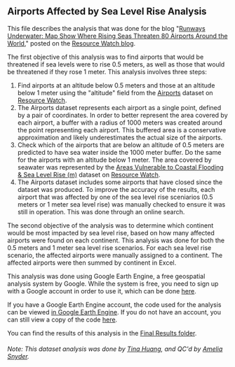 ## Airports Affected by Sea Level Rise Analysis

This file describes the analysis that was done for the blog "[Runways Underwater: Map Show Where Rising Seas Threaten 80 Airports Around the World](https://blog.resourcewatch.org/2020/02/05/runways-underwater-maps-show-where-rising-seas-threaten-80-airports-around-the-world/)," posted on the [Resource Watch blog](https://blog.resourcewatch.org/).

The first objective of this analysis was to find airports that would be threatened if sea levels were to rise 0.5 meters, as well as those that would be threatened if they rose 1 meter. This analysis involves three steps:

1) Find airports at an altitude below 0.5 meters and those at an altitude below 1 meter using the "altitude" field from the [Airports](https://resourcewatch.org/data/explore/com002-Airports_replacement) dataset on [Resource Watch](https://resourcewatch.org/).
2) The Airports dataset represents each airport as a single point, defined by a pair of coordinates. In order to better represent the area covered by each airport, a buffer with a radius of 1000 meters was created around the point representing each airport. This buffered area is a conservative approximation and likely underestimates the actual size of the airports.  
3) Check which of the airports that are below an altitude of 0.5 meters are predicted to have sea water inside the 1000 meter buffer. Do the same for the airports with an altitude below 1 meter. The area covered by seawater was represented by the [Areas Vulnerable to Coastal Flooding & Sea Level Rise (m)](https://resourcewatch.org/data/explore/Projected-Sea-Level-Rise) dataset on [Resource Watch](https://resourcewatch.org/).
4) The Airports dataset includes some airports that have closed since the dataset was produced. To improve the accuracy of the results, each airport that was affected by one of the sea level rise sceniarios (0.5 meters or 1 meter sea level rise) was manually checked to ensure it was still in operation. This was done through an online search.

The second objective of the analysis was to determine which continent would be most impacted by sea level rise, based on how many affected airports were found on each continent. This analysis was done for both the 0.5 meters and 1 meter sea level rise scenarios. For each sea level rise scenario, the affected airports were manually assigned to a continent. The affected airports were then summed by continent in Excel.

This analysis was done using Google Earth Engine, a free geospatial analysis system by Google. While the system is free, you need to sign up with a Google account in order to use it, which can be done [here](https://earthengine.google.com/).

If you have a Google Earth Engine account, the code used for the analysis can be viewed [in Google Earth Engine](https://code.earthengine.google.com/5b7bd8baed8d29cb46f787afaeef41eb). If you do not have an account, you can still view a copy of the code [here](https://github.com/resource-watch/blog-analysis/blob/master/blog_021a_airports_sealevel/EarthEnginecode.md).

You can find the results of this analysis in the [Final Results folder](https://github.com/resource-watch/blog-analysis/tree/master/blog_021a_airports_sealevel/Final%20Results).

###### Note: This dataset analysis was done by [Tina Huang](https://www.wri.org/profile/tina-huang), and QC'd by [Amelia Snyder](https://www.wri.org/profile/amelia-snyder).
